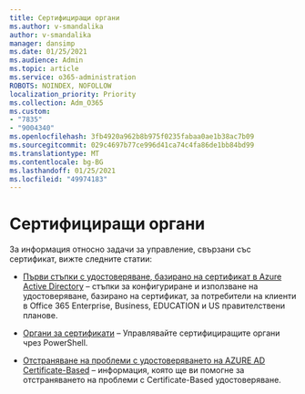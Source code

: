 ```yaml
---
title: Сертифициращи органи
ms.author: v-smandalika
author: v-smandalika
manager: dansimp
ms.date: 01/25/2021
ms.audience: Admin
ms.topic: article
ms.service: o365-administration
ROBOTS: NOINDEX, NOFOLLOW
localization_priority: Priority
ms.collection: Adm_O365
ms.custom:
- "7835"
- "9004340"
ms.openlocfilehash: 3fb4920a962b8b975f0235fabaa0ae1b38ac7b09
ms.sourcegitcommit: 029c4697b77ce996d41ca74c4fa86de1bb84bd99
ms.translationtype: MT
ms.contentlocale: bg-BG
ms.lasthandoff: 01/25/2021
ms.locfileid: "49974183"
---
```

# <a name="certificate-authorities"></a>Сертифициращи органи

За информация относно задачи за управление, свързани със сертификат, вижте следните статии:

- [Първи стъпки с удостоверяване, базирано на сертификат в Azure Active Directory](https://docs.microsoft.com/azure/active-directory/authentication/active-directory-certificate-based-authentication-get-started#:~:text=Certificate-based)  – стъпки за конфигуриране и използване на удостоверяване, базирано на сертификат, за потребители на клиенти в Office 365 Enterprise, Business, EDUCATION и US правителствени планове.

- [Органи за сертификати](https://docs.microsoft.com/powershell/module/azuread)  – Управлявайте сертифициращите органи чрез PowerShell.

- [Отстраняване на проблеми с удостоверяването на AZURE AD Certificate-Based](https://docs.microsoft.com/troubleshoot/azure/active-directory/certificate-based-authenticate-issue)  – информация, която ще ви помогне за отстраняването на проблеми с Certificate-Based удостоверяване.



